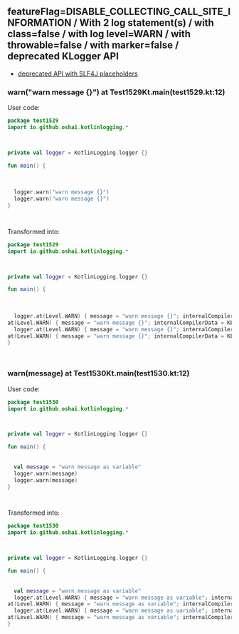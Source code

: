 ## featureFlag=DISABLE_COLLECTING_CALL_SITE_INFORMATION / With 2 log statement(s) / with class=false / with log level=WARN / with throwable=false / with marker=false / deprecated KLogger API

* [deprecated API with SLF4J placeholders](deprecated-slf4j-placeholders.md)

###  warn("warn message {}") at Test1529Kt.main(test1529.kt:12)

User code:
```kotlin
package test1529
import io.github.oshai.kotlinlogging.*



private val logger = KotlinLogging.logger {}

fun main() {
  
  
  
  logger.warn("warn message {}")
  logger.warn("warn message {}")
}




```
  
Transformed into:
```kotlin
package test1529
import io.github.oshai.kotlinlogging.*



private val logger = KotlinLogging.logger {}

fun main() {
  
  
  
  logger.at(Level.WARN) { message = "warn message {}"; internalCompilerData = KLoggingEventBuilder.InternalCompilerData(messageTemplate = "\"warn message {}\"")
at(Level.WARN) { message = "warn message {}"; internalCompilerData = KLoggingEventBuilder.InternalCompilerData(messageTemplate = "\"warn message {}\"")
  logger.at(Level.WARN) { message = "warn message {}"; internalCompilerData = KLoggingEventBuilder.InternalCompilerData(messageTemplate = "\"warn message {}\"")
at(Level.WARN) { message = "warn message {}"; internalCompilerData = KLoggingEventBuilder.InternalCompilerData(messageTemplate = "\"warn message {}\"")
}




```

###  warn(message) at Test1530Kt.main(test1530.kt:12)

User code:
```kotlin
package test1530
import io.github.oshai.kotlinlogging.*



private val logger = KotlinLogging.logger {}

fun main() {
  
  
  val message = "warn message as variable"
  logger.warn(message)
  logger.warn(message)
}




```
  
Transformed into:
```kotlin
package test1530
import io.github.oshai.kotlinlogging.*



private val logger = KotlinLogging.logger {}

fun main() {
  
  
  val message = "warn message as variable"
  logger.at(Level.WARN) { message = "warn message as variable"; internalCompilerData = KLoggingEventBuilder.InternalCompilerData(messageTemplate = "message")
at(Level.WARN) { message = "warn message as variable"; internalCompilerData = KLoggingEventBuilder.InternalCompilerData(messageTemplate = "message")
  logger.at(Level.WARN) { message = "warn message as variable"; internalCompilerData = KLoggingEventBuilder.InternalCompilerData(messageTemplate = "message")
at(Level.WARN) { message = "warn message as variable"; internalCompilerData = KLoggingEventBuilder.InternalCompilerData(messageTemplate = "message")
}




```
